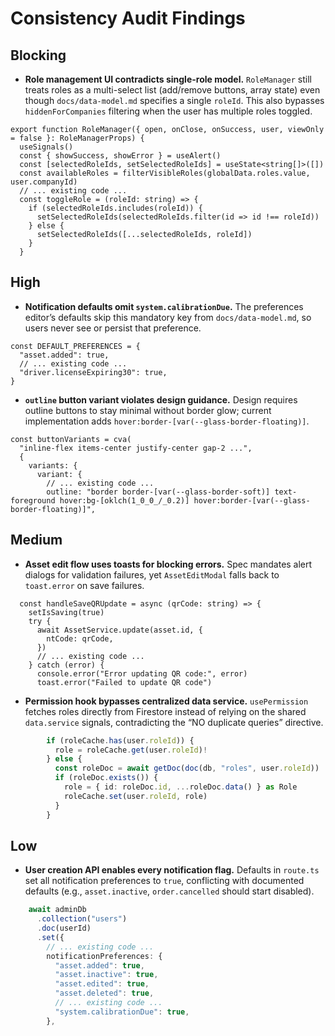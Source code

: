 # Consistency Audit Findings

## Blocking

- **Role management UI contradicts single-role model.** `RoleManager` still treats roles as a multi-select list (add/remove buttons, array state) even though `docs/data-model.md` specifies a single `roleId`. This also bypasses `hiddenForCompanies` filtering when the user has multiple roles toggled.

```24:108:src/components/users/RoleManager.tsx
export function RoleManager({ open, onClose, onSuccess, user, viewOnly = false }: RoleManagerProps) {
  useSignals()
  const { showSuccess, showError } = useAlert()
  const [selectedRoleIds, setSelectedRoleIds] = useState<string[]>([])
  const availableRoles = filterVisibleRoles(globalData.roles.value, user.companyId)
  // ... existing code ...
  const toggleRole = (roleId: string) => {
    if (selectedRoleIds.includes(roleId)) {
      setSelectedRoleIds(selectedRoleIds.filter(id => id !== roleId))
    } else {
      setSelectedRoleIds([...selectedRoleIds, roleId])
    }
  }
```

## High

- **Notification defaults omit `system.calibrationDue`.** The preferences editor’s defaults skip this mandatory key from `docs/data-model.md`, so users never see or persist that preference.

```19:56:src/components/users/NotificationPreferencesEditor.tsx
const DEFAULT_PREFERENCES = {
  "asset.added": true,
  // ... existing code ...
  "driver.licenseExpiring30": true,
}
```

- **`outline` button variant violates design guidance.** Design requires outline buttons to stay minimal without border glow; current implementation adds `hover:border-[var(--glass-border-floating)]`.

```1:18:src/components/ui/button.tsx
const buttonVariants = cva(
  "inline-flex items-center justify-center gap-2 ...",
  {
    variants: {
      variant: {
        // ... existing code ...
        outline: "border border-[var(--glass-border-soft)] text-foreground hover:bg-[oklch(1_0_0_/_0.2)] hover:border-[var(--glass-border-floating)]",
```

## Medium

- **Asset edit flow uses toasts for blocking errors.** Spec mandates alert dialogs for validation failures, yet `AssetEditModal` falls back to `toast.error` on save failures.

```361:407:src/components/assets/AssetEditModal.tsx
  const handleSaveQRUpdate = async (qrCode: string) => {
    setIsSaving(true)
    try {
      await AssetService.update(asset.id, {
        ntCode: qrCode,
      })
      // ... existing code ...
    } catch (error) {
      console.error("Error updating QR code:", error)
      toast.error("Failed to update QR code")
```

- **Permission hook bypasses centralized data service.** `usePermission` fetches roles directly from Firestore instead of relying on the shared `data.service` signals, contradicting the “NO duplicate queries” directive.

```53:69:src/hooks/usePermission.ts
        if (roleCache.has(user.roleId)) {
          role = roleCache.get(user.roleId)!
        } else {
          const roleDoc = await getDoc(doc(db, "roles", user.roleId))
          if (roleDoc.exists()) {
            role = { id: roleDoc.id, ...roleDoc.data() } as Role
            roleCache.set(user.roleId, role)
          }
        }
```

## Low

- **User creation API enables every notification flag.** Defaults in `route.ts` set all notification preferences to `true`, conflicting with documented defaults (e.g., `asset.inactive`, `order.cancelled` should start disabled).

```53:80:src/app/api/users/create/route.ts
    await adminDb
      .collection("users")
      .doc(userId)
      .set({
        // ... existing code ...
        notificationPreferences: {
          "asset.added": true,
          "asset.inactive": true,
          "asset.edited": true,
          "asset.deleted": true,
          // ... existing code ...
          "system.calibrationDue": true,
        },
```
